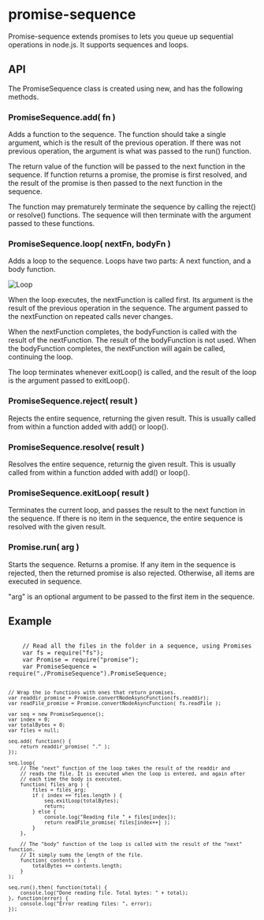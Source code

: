 # promise-sequence

Promise-sequence extends promises to lets you queue up sequential operations in
node.js. It supports sequences and loops.

## API

The PromiseSequence class is created using new, and has the following methods.

### PromiseSequence.add( fn )
Adds a function to the sequence. The function should take a single
argument, which is the result of the previous operation. If there was not
previous operation, the argument is what was passed to the run() function.

The return value of the function will be passed to the next function in the
sequence. If function returns a promise, the promise is first resolved, and
the result of the promise is then passed to the next function in the
sequence.

The function may prematurely terminate the sequence by calling the reject()
or resolve() functions. The sequence will then terminate with the argument
passed to these functions.

### PromiseSequence.loop( nextFn, bodyFn )

Adds a loop to the sequence. Loops have two parts: A next function, and a
body function.

![Loop](http://zwibbler.com/shared/1621.png)

When the loop executes, the nextFunction is called first. Its argument is
the result of the previous operation in the sequence. The argument passed
to the nextFunction on repeated calls never changes.

When the nextFunction completes, the bodyFunction is called with the result
of the nextFunction. The result of the bodyFunction is not used. When the
bodyFunction completes, the nextFunction will again be called, continuing
the loop.

The loop terminates whenever exitLoop() is called, and the result of the
loop is the argument passed to exitLoop().

### PromiseSequence.reject( result )
Rejects the entire sequence, returning the given result. This is usually called
from within a function added with add() or loop().


### PromiseSequence.resolve( result )
Resolves the entire sequence, returnig the given result. This is usually called
from within a function added with add() or loop().

### PromiseSequence.exitLoop( result )
Terminates the current loop, and passes the result to the next function in the
sequence. If there is no item in the sequence, the entire sequence is resolved
with the given result.

### Promise.run( arg )

Starts the sequence. Returns a promise. If any item in the sequence is
rejected, then the returned promise is also rejected. Otherwise, all items
are executed in sequence.

"arg" is an optional argument to be passed to the first item in the
sequence.


## Example
<code>
    // Read all the files in the folder in a sequence, using Promises
    var fs = require("fs");
    var Promise = require("promise");
    var PromiseSequence = require("./PromiseSequence").PromiseSequence;

    // Wrap the io functions with ones that return promises.
    var readdir_promise = Promise.convertNodeAsyncFunction(fs.readdir);
    var readFile_promise = Promise.convertNodeAsyncFunction( fs.readFile );

    var seq = new PromiseSequence();
    var index = 0;
    var totalBytes = 0;
    var files = null;

    seq.add( function() {
        return readdir_promise( "." );
    });

    seq.loop( 
        // The "next" function of the loop takes the result of the readdir and
        // reads the file. It is executed when the loop is entered, and again after
        // each time the body is executed.
        function( files_arg ) {
            files = files_arg;
            if ( index == files.length ) {
                seq.exitLoop(totalBytes);
                return;
            } else {
                console.log("Reading file " + files[index]);
                return readFile_promise( files[index++] );
            }
        },

        // The "body" function of the loop is called with the result of the "next" function.
        // It simply sums the length of the file.
        function( contents ) {
            totalBytes += contents.length;
        }
    );

    seq.run().then( function(total) {
        console.log("Done reading file. Total bytes: " + total);
    }, function(error) {
        console.log("Error reading files: ", error);
    });
</code>
